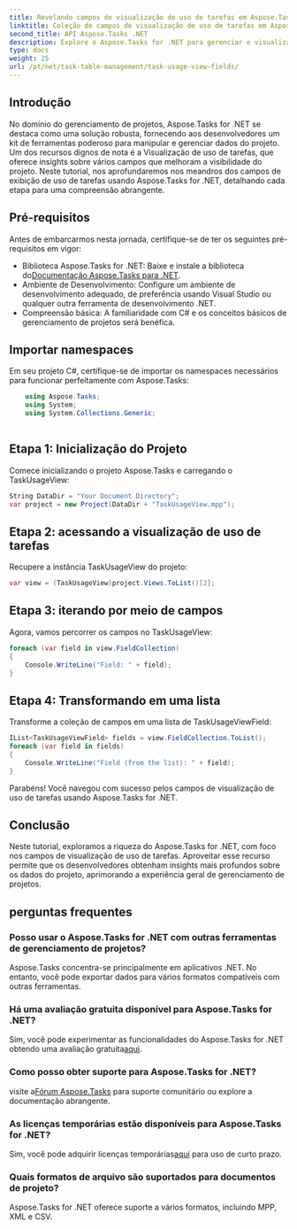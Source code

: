 ```yaml
---
title: Revelando campos de visualização de uso de tarefas em Aspose.Tasks
linktitle: Coleção de campos de visualização de uso de tarefas em Aspose.Tasks
second_title: API Aspose.Tasks .NET
description: Explore o Aspose.Tasks for .NET para gerenciar e visualizar dados do projeto sem esforço. Mergulhe nos campos de visualização de uso de tarefas para obter insights aprimorados do projeto.
type: docs
weight: 25
url: /pt/net/task-table-management/task-usage-view-fields/
---
```

## Introdução
No domínio do gerenciamento de projetos, Aspose.Tasks for .NET se destaca como uma solução robusta, fornecendo aos desenvolvedores um kit de ferramentas poderoso para manipular e gerenciar dados do projeto. Um dos recursos dignos de nota é a Visualização de uso de tarefas, que oferece insights sobre vários campos que melhoram a visibilidade do projeto. Neste tutorial, nos aprofundaremos nos meandros dos campos de exibição de uso de tarefas usando Aspose.Tasks for .NET, detalhando cada etapa para uma compreensão abrangente.
## Pré-requisitos
Antes de embarcarmos nesta jornada, certifique-se de ter os seguintes pré-requisitos em vigor:
-  Biblioteca Aspose.Tasks for .NET: Baixe e instale a biblioteca do[Documentação Aspose.Tasks para .NET](https://reference.aspose.com/tasks/net/).
- Ambiente de Desenvolvimento: Configure um ambiente de desenvolvimento adequado, de preferência usando Visual Studio ou qualquer outra ferramenta de desenvolvimento .NET.
- Compreensão básica: A familiaridade com C# e os conceitos básicos de gerenciamento de projetos será benéfica.
## Importar namespaces
Em seu projeto C#, certifique-se de importar os namespaces necessários para funcionar perfeitamente com Aspose.Tasks:
```csharp
    using Aspose.Tasks;
    using System;
    using System.Collections.Generic;
    
```
## Etapa 1: Inicialização do Projeto
Comece inicializando o projeto Aspose.Tasks e carregando o TaskUsageView:
```csharp
String DataDir = "Your Document Directory";
var project = new Project(DataDir + "TaskUsageView.mpp");
```
## Etapa 2: acessando a visualização de uso de tarefas
Recupere a instância TaskUsageView do projeto:
```csharp
var view = (TaskUsageView)project.Views.ToList()[2];
```
## Etapa 3: iterando por meio de campos
Agora, vamos percorrer os campos no TaskUsageView:
```csharp
foreach (var field in view.FieldCollection)
{
    Console.WriteLine("Field: " + field);
}
```
## Etapa 4: Transformando em uma lista
Transforme a coleção de campos em uma lista de TaskUsageViewField:
```csharp
IList<TaskUsageViewField> fields = view.FieldCollection.ToList();
foreach (var field in fields)
{
    Console.WriteLine("Field (from the list): " + field);
}
```
Parabéns! Você navegou com sucesso pelos campos de visualização de uso de tarefas usando Aspose.Tasks for .NET.
## Conclusão
Neste tutorial, exploramos a riqueza do Aspose.Tasks for .NET, com foco nos campos de visualização de uso de tarefas. Aproveitar esse recurso permite que os desenvolvedores obtenham insights mais profundos sobre os dados do projeto, aprimorando a experiência geral de gerenciamento de projetos.
## perguntas frequentes
### Posso usar o Aspose.Tasks for .NET com outras ferramentas de gerenciamento de projetos?
Aspose.Tasks concentra-se principalmente em aplicativos .NET. No entanto, você pode exportar dados para vários formatos compatíveis com outras ferramentas.
### Há uma avaliação gratuita disponível para Aspose.Tasks for .NET?
Sim, você pode experimentar as funcionalidades do Aspose.Tasks for .NET obtendo uma avaliação gratuita[aqui](https://releases.aspose.com/).
### Como posso obter suporte para Aspose.Tasks for .NET?
 visite a[Fórum Aspose.Tasks](https://forum.aspose.com/c/tasks/15) para suporte comunitário ou explore a documentação abrangente.
### As licenças temporárias estão disponíveis para Aspose.Tasks for .NET?
 Sim, você pode adquirir licenças temporárias[aqui](https://purchase.aspose.com/temporary-license/) para uso de curto prazo.
### Quais formatos de arquivo são suportados para documentos de projeto?
Aspose.Tasks for .NET oferece suporte a vários formatos, incluindo MPP, XML e CSV.